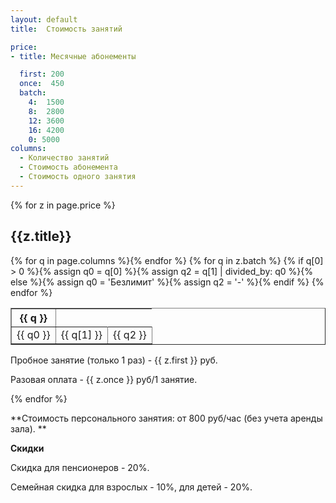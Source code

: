 ```yaml
---
layout: default
title:  Стоимость занятий

price:
- title: Месячные абонементы

  first: 200
  once:  450
  batch:
    4:  1500
    8:  2800
    12: 3600
    16: 4200
    0: 5000
columns:
  - Количество занятий
  - Стоимость абонемента
  - Стоимость одного занятия
---
```

{% for z in page.price %}
## {{z.title}}

<table border>
  <tr>
    {% for q in page.columns %}<th>{{ q }}</th>{% endfor %}
  </tr>
  {% for q in z.batch %}
  <tr align='right'>{% if q[0] > 0 %}{% assign q0 = q[0] %}{% assign q2 = q[1] | divided_by: q0 %}{% else %}{% assign q0 = 'Безлимит' %}{% assign q2 = '-' %}{% endif %}
    <td>{{ q0 }}</td>
    <td>{{ q[1] }}</td>
    <td>{{ q2 }}</td>
  </tr>
  {% endfor %}
</table>

Пробное занятие (только 1 раз) - {{ z.first }} руб.

Разовая оплата - {{ z.once }} руб/1 занятие.

{% endfor %}

**Стоимость персонального занятия: от 800 руб/час (без учета аренды зала). **

**Скидки**

Скидка для пенсионеров - 20%.

Семейная скидка для взрослых - 10%, для детей - 20%.
